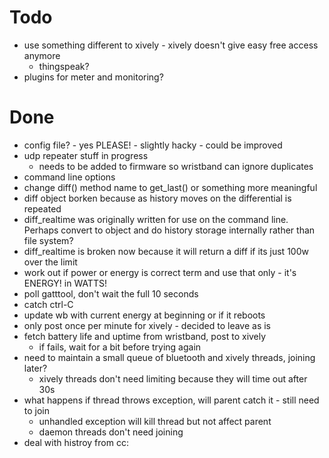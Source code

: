 # Todo

* use something different to xively - xively doesn't give easy free access
 anymore
    * thingspeak?
* plugins for meter and monitoring?

# Done

* config file? - yes PLEASE! - slightly hacky - could be improved
* udp repeater stuff in progress
    * needs to be added to firmware so wristband can ignore duplicates
* command line options
* change diff() method name to get_last() or something more meaningful
* diff object borken because as history moves on the differential is repeated
* diff_realtime was originally written for use on the command line. Perhaps
 convert to object and do history storage internally rather than file system?
* diff_realtime is broken now because it will return a diff if its just 100w
 over the limit
* work out if power or energy is correct term and use that only - it's ENERGY!
 in WATTS!
* poll gatttool, don't wait the full 10 seconds
* catch ctrl-C
* update wb with current energy at beginning or if it reboots
* only post once per minute for xively - decided to leave as is
* fetch battery life and uptime from wristband, post to xively
    * if fails, wait for a bit before trying again
* need to maintain a small queue of bluetooth and xively threads, joining later?
    * xively threads don't need limiting because they will time out after 30s
* what happens if thread throws exception, will parent catch it - still need to
  join
    * unhandled exception will kill thread but not affect parent
    * daemon threads don't need joining
* deal with histroy from cc:
